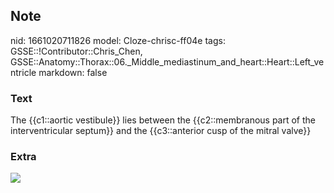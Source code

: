 ## Note
nid: 1661020711826
model: Cloze-chrisc-ff04e
tags: GSSE::!Contributor::Chris_Chen, GSSE::Anatomy::Thorax::06._Middle_mediastinum_and_heart::Heart::Left_ventricle
markdown: false

### Text
<div class="toggle">
  The {{c1::aortic vestibule}} lies between the {{c2::membranous
  part of the interventricular septum}} and the {{c3::anterior cusp
  of the mitral valve}}
</div>

### Extra
<img src="Gray498.png">

